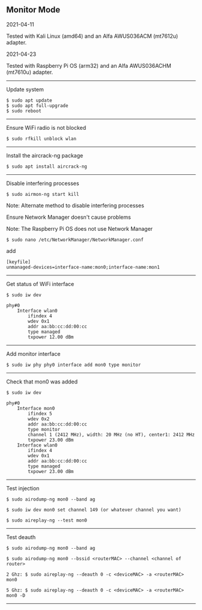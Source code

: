 ## Monitor Mode

2021-04-11

Tested with Kali Linux (amd64) and an Alfa AWUS036ACM (mt7612u) adapter.

2021-04-23

Tested with Raspberry Pi OS (arm32) and an Alfa AWUS036ACHM (mt7610u) adapter.

-----
Update system
```
$ sudo apt update
$ sudo apt full-upgrade
$ sudo reboot
```

-----
Ensure WiFi radio is not blocked
```
$ sudo rfkill unblock wlan
```

-----
Install the aircrack-ng package
```
$ sudo apt install aircrack-ng
```

-----
Disable interfering processes
```
$ sudo airmon-ng start kill
```
Note: Alternate method to disable interfering processes

Ensure Network Manager doesn't cause problems

Note: The Raspberry Pi OS does not use Network Manager
```
$ sudo nano /etc/NetworkManager/NetworkManager.conf
```
add
```
[keyfile]
unmanaged-devices=interface-name:mon0;interface-name:mon1
```

-----
Get status of WiFi interface
```
$ sudo iw dev
```
```
phy#0
	Interface wlan0
		ifindex 4
		wdev 0x1
		addr aa:bb:cc:dd:00:cc
		type managed
		txpower 12.00 dBm
```

-----
Add monitor interface
```
$ sudo iw phy phy0 interface add mon0 type monitor
```

-----
Check that mon0 was added
```
$ sudo iw dev
```
```
phy#0
	Interface mon0
		ifindex 5
		wdev 0x2
		addr aa:bb:cc:dd:00:cc
		type monitor
		channel 1 (2412 MHz), width: 20 MHz (no HT), center1: 2412 MHz
		txpower 23.00 dBm
	Interface wlan0
		ifindex 4
		wdev 0x1
		addr aa:bb:cc:dd:00:cc
		type managed
		txpower 23.00 dBm
```

-----
Test injection
```
$ sudo airodump-ng mon0 --band ag

$ sudo iw dev mon0 set channel 149 (or whatever channel you want)

$ sudo aireplay-ng --test mon0
```

-----
Test deauth
```
$ sudo airodump-ng mon0 --band ag

$ sudo airodump-ng mon0 --bssid <routerMAC> --channel <channel of router>

2 Ghz: $ sudo aireplay-ng --deauth 0 -c <deviceMAC> -a <routerMAC> mon0

5 Ghz: $ sudo aireplay-ng --deauth 0 -c <deviceMAC> -a <routerMAC> mon0 -D
```

-----

